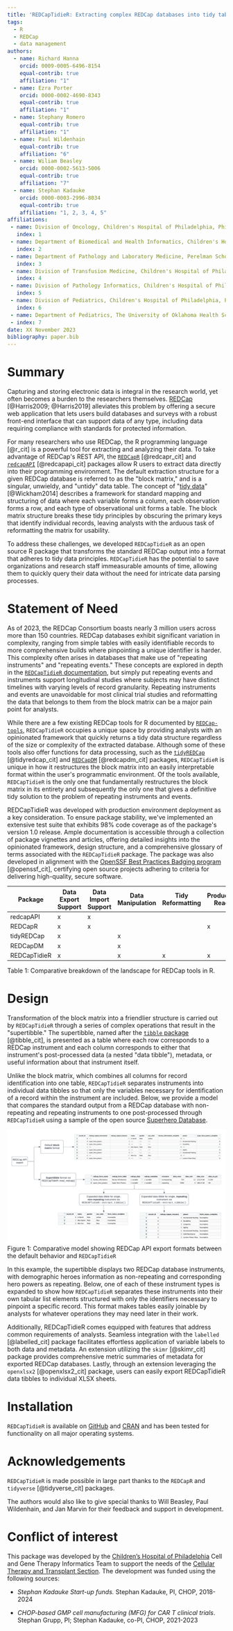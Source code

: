```yaml
---
title: 'REDCapTidieR: Extracting complex REDCap databases into tidy tables'
tags:
  - R
  - REDCap
  - data management
authors:
  - name: Richard Hanna
    orcid: 0009-0005-6496-8154
    equal-contrib: true
    affiliation: "1"
  - name: Ezra Porter
    orcid: 0000-0002-4690-8343
    equal-contrib: true
    affiliation: "1"
  - name: Stephany Romero
    equal-contrib: true
    affiliation: "1"
  - name: Paul Wildenhain
    equal-contrib: true 
    affiliation: "6"
  - name: Wiliam Beasley
    orcid: 0000-0002-5613-5006
    equal-contrib: true
    affiliation: "7"
  - name: Stephan Kadauke
    orcid: 0000-0003-2996-8034
    equal-contrib: true
    affiliation: "1, 2, 3, 4, 5"
affiliations:
 - name: Division of Oncology, Children's Hospital of Philadelphia, Philadelphia, Pennsylvania
   index: 1
 - name: Department of Biomedical and Health Informatics, Children's Hospital of Philadelphia, Philadelphia, Pennsylvania
   index: 2
 - name: Department of Pathology and Laboratory Medicine, Perelman School of Medicine at the University of Pennsylvania, Philadelphia, Pennsylvania
   index: 3
 - name: Division of Transfusion Medicine, Children's Hospital of Philadelphia, Pennsylvania
   index: 4
 - name: Division of Pathology Informatics, Children's Hospital of Philadelphia, Pennsylvania
   index: 5
 - name: Division of Pediatrics, Children's Hospital of Philadelphia, Philadelphia, Pennsylvania
   index: 6
 - name: Department of Pediatrics, The University of Oklahoma Health Sciences Center, College of Medicine, Oklahoma City, Oklahoma, USA
 - index: 7
date: XX November 2023
bibliography: paper.bib
---
```


# Summary

Capturing and storing electronic data is integral in the research world, yet often becomes a burden to the researchers themselves. [REDCap](https://www.project-redcap.org/) [@Harris2009; @Harris2019] alleviates this problem by offering a secure web application that lets users build databases and surveys with a robust front-end interface that can support data of any type, including data requiring compliance with standards for protected information.

For many researchers who use REDCap, the R programming language [@r_cit] is a powerful tool for extracting and analyzing their data. To take advantage of REDCap's REST API, the [`REDCapR`](https://cran.r-project.org/web/packages/REDCapR/index.html) [@redcapr_cit] and [`redcapAPI`](https://cran.r-project.org/web/packages/redcapAPI/index.html) [@redcapapi_cit] packages allow R users to extract data directly into their programming environment. The default extraction structure for a given REDCap database is referred to as the "block matrix," and is a singular, unwieldy, and "untidy" data table. The concept of "[tidy data](https://www.jstatsoft.org/article/view/v059i10)" [@Wickham2014] describes a framework for standard mapping and structuring of data where each variable forms a column, each observation forms a row, and each type of observational unit forms a table. The block matrix structure breaks these tidy principles by obscuring the primary keys that identify individual records, leaving analysts with the arduous task of reformatting the matrix for usability.

To address these challenges, we developed `REDCapTidieR` as an open source R package that transforms the standard REDCap output into a format that adheres to tidy data principles. `REDCapTidieR` has the potential to save organizations and research staff immeasurable amounts of time, allowing them to quickly query their data without the need for intricate data parsing processes.

# Statement of Need

As of 2023, the REDCap Consortium boasts nearly 3 million users across more than 150 countries. REDCap databases exhibit significant variation in complexity, ranging from simple tables with easily identifiable records to more comprehensive builds where pinpointing a unique identifier is harder. This complexity often arises in databases that make use of "repeating instruments" and "repeating events." These concepts are explored in depth in the [`REDCapTidieR` documentation](https://chop-cgtinformatics.github.io/REDCapTidieR/articles/diving_deeper.html#longitudinal-redcap-projects), but simply put repeating events and instruments support longitudinal studies where subjects may have distinct timelines with varying levels of record granularity. Repeating instruments and events are unavoidable for most clinical trial studies and reformatting the data that belongs to them from the block matrix can be a major pain point for analysts.

While there are a few existing REDCap tools for R documented by [`REDCap-tools`](https://redcap-tools.github.io/projects/), `REDCapTidieR` occupies a unique space by providing analysts with an opinionated framework that quickly returns a tidy data structure regardless of the size or complexity of the extracted database. Although some of these tools also offer functions for data processing, such as the [`tidyREDCap`](https://raymondbalise.github.io/tidyREDCap/) [@tidyredcap_cit] and [`REDCapDM`](https://ubidi.github.io/REDCapDM/index.html) [@redcapdm_cit] packages, `REDCapTidieR` is unique in how it restructures the block matrix into an easily interpretable format within the user's programmatic environment. Of the tools available, `REDCapTidieR` is the only one that fundamentally restructures the block matrix in its entirety and subsequently the only one that gives a definitive tidy solution to the problem of repeating instruments and events.

REDCapTidieR was developed with production environment deployment as a key consideration. To ensure package stability, we've implemented an extensive test suite that exhibits 98% code coverage as of the package's version 1.0 release. Ample documentation is accessible through a collection of package vignettes and articles, offering detailed insights into the opinionated framework, design structure, and a comprehensive glossary of terms associated with the `REDCapTidieR` package. The package was also developed in alignment with the [OpenSSF Best Practices Badging program](https://www.bestpractices.dev/en/projects/6845) [@openssf_cit], certifying open source projects adhering to criteria for delivering high-quality, secure software.

| Package     | Data Export Support | Data Import Support | Data Manipulation | Tidy Reformatting | Production Ready |
|-------------|---------------------|---------------------|-------------------|-------------------| ---------------- |
| redcapAPI   | x                   | x                   |                   |                   |                  |
| REDCapR     | x                   | x                   |                   |                   | x                |
| tidyREDCap  | x                   |                     | x                 |                   |                  |
| REDCapDM    | x                   |                     | x                 |                   |                  |
| REDCapTidieR| x                   |                     | x                 | x                 | x                |

Table 1: Comparative breakdown of the landscape for REDCap tools in R.

# Design

Transformation of the block matrix into a friendlier structure is carried out by `REDCapTidieR` through a series of complex operations that result in the "supertibble." The supertibble, named after the [`tibble` package](https://tibble.tidyverse.org/) [@tibble_cit], is presented as a table where each row corresponds to a REDCap instrument and each column corresponds to either that instrument's post-processed data (a nested "data tibble"), metadata, or useful information about that instrument itself.

Unlike the block matrix, which combines all columns for record identification into one table, `REDCapTidieR` separates instruments into individual data tibbles so that only the variables necessary for identification of a record within the instrument are included. Below, we provide a model that compares the standard output from a REDCap database with non-repeating and repeating instruments to one post-processed through `REDCapTidieR` using a sample of the open source [Superhero Database](https://www.superherodb.com/).

![Conceptual Model](/paper/images/REDCapTidieR%20JOSS%20-%20Superheroes.png)
Figure 1: Comparative model showing REDCap API export formats between the default behavior and `REDCapTidieR`

In this example, the supertibble displays two REDCap database instruments, with demographic heroes information as non-repeating and corresponding hero powers as repeating. Below, one of each of these instrument types is expanded to show how `REDCapTidieR` separates these instruments into their own tabular list elements structured with only the identifiers necessary to pinpoint a specific record. This format makes tables easily joinable by analysts for whatever operations they may need later in their work.

Additionally, REDCapTidieR comes equipped with features that address common requirements of analysts. Seamless integration with the `labelled` [@labelled_cit] package facilitates effortless application of variable labels to both data and metadata. An extension utilizing the `skimr` [@skimr_cit] package provides comprehensive metric summaries of metadata for exported REDCap databases. Lastly, through an extension leveraging the `openxlsx2` [@openxlsx2_cit] package, users can easily export REDCapTidieR data tibbles to individual XLSX sheets.

# Installation

`REDCapTidieR` is available on [GitHub](https://github.com/CHOP-CGTInformatics/REDCapTidieR) and [CRAN](https://cran.r-project.org/web/packages/REDCapTidieR/index.html) and has been tested for functionality on all major operating systems.

# Acknowledgements

`REDCapTidieR` is made possible in large part thanks to the `REDCapR` and `tidyverse` [@tidyverse_cit] packages.

The authors would also like to give special thanks to Will Beasley, Paul Wildenhain, and Jan Marvin for their feedback and support in development.

# Conflict of interest

This package was developed by the [Children’s Hospital of
Philadelphia](https://www.chop.edu) Cell and Gene Therapy Informatics
Team to support the needs of the [Cellular Therapy and Transplant
Section](https://www.chop.edu/centers-programs/cellular-therapy-and-transplant-section).
The development was funded using the following sources:

- *Stephan Kadauke Start-up funds.* Stephan Kadauke, PI, CHOP, 2018-2024

- *CHOP-based GMP cell manufacturing (MFG) for CAR T clinical trials*.
  Stephan Grupp, PI; Stephan Kadauke, co-PI, CHOP, 2021-2023
